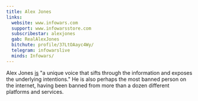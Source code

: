 ```yaml
---
title: Alex Jones
links:
  website: www.infowars.com
  support: www.infowarsstore.com
  subscribestar: alexjones
  gab: RealAlexJones
  bitchute: profile/37LtOAayc4Wy/
  telegram: infowarslive
  minds: Infowars/
---
```


Alex Jones [is](https://www.infowars.com/about-alex-jones/) "a unique voice
that sifts through the information and exposes the underlying intentions." He
is also perhaps the most banned person on the internet, having been banned from
more than a dozen different platforms and services.
